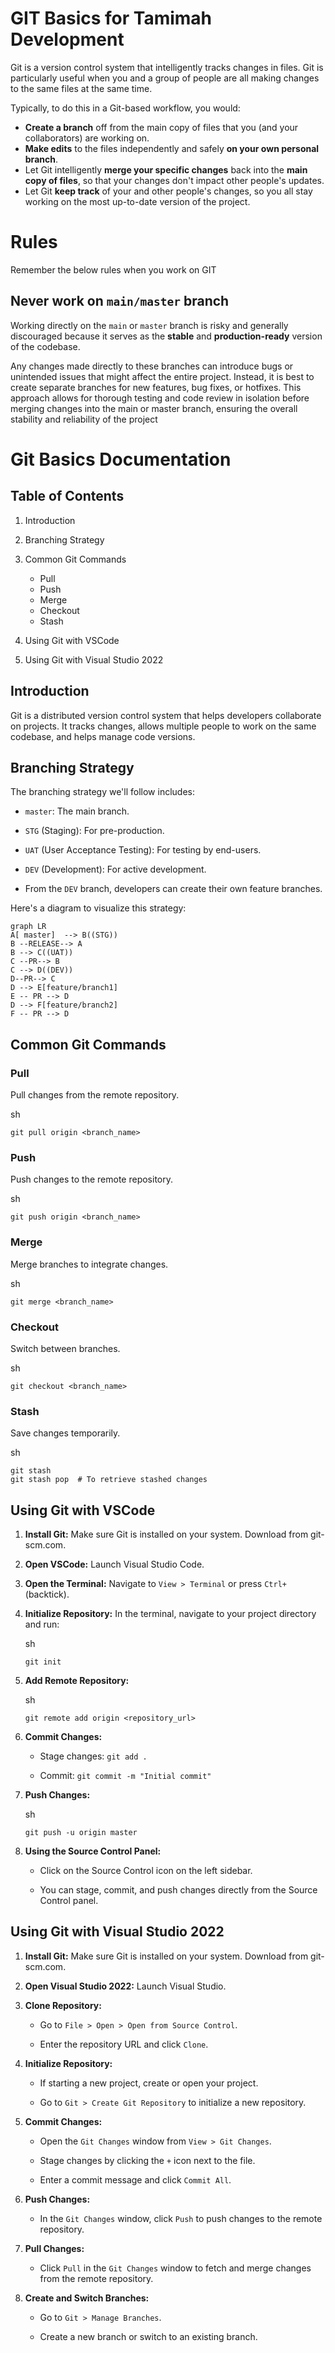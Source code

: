 # GIT Basics for Tamimah Development

Git is a version control system that intelligently tracks changes in files. Git is particularly useful when you and a group of people are all making changes to the same files at the same time.

Typically, to do this in a Git-based workflow, you would:

-   **Create a branch** off from the main copy of files that you (and your collaborators) are working on.
-   **Make edits** to the files independently and safely **on your own personal branch**.
-   Let Git intelligently **merge your specific changes** back into the **main copy of files**, so that your changes don't impact other people's updates.
-   Let Git **keep track** of your and other people's changes, so you all stay working on the most up-to-date version of the project.


# Rules
Remember the below rules when you work on GIT

## Never work on `main/master` branch

Working directly on the `main` or `master` branch is risky and generally discouraged because it serves as the **stable** and **production-ready** version of the codebase. 

Any changes made directly to these branches can introduce bugs or unintended issues that might affect the entire project. Instead, it is best to create separate branches for new features, bug fixes, or hotfixes. This approach allows for thorough testing and code review in isolation before merging changes into the main or master branch, ensuring the overall stability and reliability of the project


# Git Basics Documentation

## Table of Contents

1.  Introduction
    
2.  Branching Strategy
    
3.  Common Git Commands
    
    -   Pull
    -   Push
    -   Merge
    -   Checkout
    -   Stash
4.  Using Git with VSCode
    
5.  Using Git with Visual Studio 2022
    

## Introduction

Git is a distributed version control system that helps developers collaborate on projects. It tracks changes, allows multiple people to work on the same codebase, and helps manage code versions.

## Branching Strategy

The branching strategy we'll follow includes:

-   `master`: The main branch.
    
-   `STG` (Staging): For pre-production.
    
-   `UAT` (User Acceptance Testing): For testing by end-users.
    
-   `DEV` (Development): For active development.
    
-   From the `DEV` branch, developers can create their own feature branches.
    

Here's a diagram to visualize this strategy:

```mermaid
graph LR
A[ master]  --> B((STG))
B --RELEASE--> A
B --> C((UAT))
C --PR--> B
C --> D((DEV))
D--PR--> C
D --> E[feature/branch1]
E -- PR --> D
D --> F[feature/branch2]
F -- PR --> D
```

## Common Git Commands

### Pull

Pull changes from the remote repository.

sh

```
git pull origin <branch_name>
```

### Push

Push changes to the remote repository.

sh

```
git push origin <branch_name>
```

### Merge

Merge branches to integrate changes.

sh

```
git merge <branch_name>

```

### Checkout

Switch between branches.

sh

```
git checkout <branch_name>

```

### Stash

Save changes temporarily.

sh

```
git stash
git stash pop  # To retrieve stashed changes

```

## Using Git with VSCode

1.  **Install Git:** Make sure Git is installed on your system. Download from git-scm.com.
    
2.  **Open VSCode:** Launch Visual Studio Code.
    
3.  **Open the Terminal:** Navigate to `View > Terminal` or press `Ctrl+` (backtick).
    
4.  **Initialize Repository:** In the terminal, navigate to your project directory and run:
    
    sh
    
    ```
    git init    
    ```
    
5.  **Add Remote Repository:**
    
    sh
    
    ```
    git remote add origin <repository_url>    
    ```
    
6.  **Commit Changes:**
    
    -   Stage changes: `git add .`
        
    -   Commit: `git commit -m "Initial commit"`
        
7.  **Push Changes:**
    
    sh
    
    ```
    git push -u origin master    
    ```
    
8.  **Using the Source Control Panel:**
    
    -   Click on the Source Control icon on the left sidebar.
        
    -   You can stage, commit, and push changes directly from the Source Control panel.
        

## Using Git with Visual Studio 2022

1.  **Install Git:** Make sure Git is installed on your system. Download from git-scm.com.
    
2.  **Open Visual Studio 2022:** Launch Visual Studio.
    
3.  **Clone Repository:**
    
    -   Go to `File > Open > Open from Source Control`.
        
    -   Enter the repository URL and click `Clone`.
        
4.  **Initialize Repository:**
    
    -   If starting a new project, create or open your project.
        
    -   Go to `Git > Create Git Repository` to initialize a new repository.
        
5.  **Commit Changes:**
    
    -   Open the `Git Changes` window from `View > Git Changes`.
        
    -   Stage changes by clicking the `+` icon next to the file.
        
    -   Enter a commit message and click `Commit All`.
        
6.  **Push Changes:**
    
    -   In the `Git Changes` window, click `Push` to push changes to the remote repository.
        
7.  **Pull Changes:**
    
    -   Click `Pull` in the `Git Changes` window to fetch and merge changes from the remote repository.
        
8.  **Create and Switch Branches:**
    
    -   Go to `Git > Manage Branches`.
        
    -   Create a new branch or switch to an existing branch.
